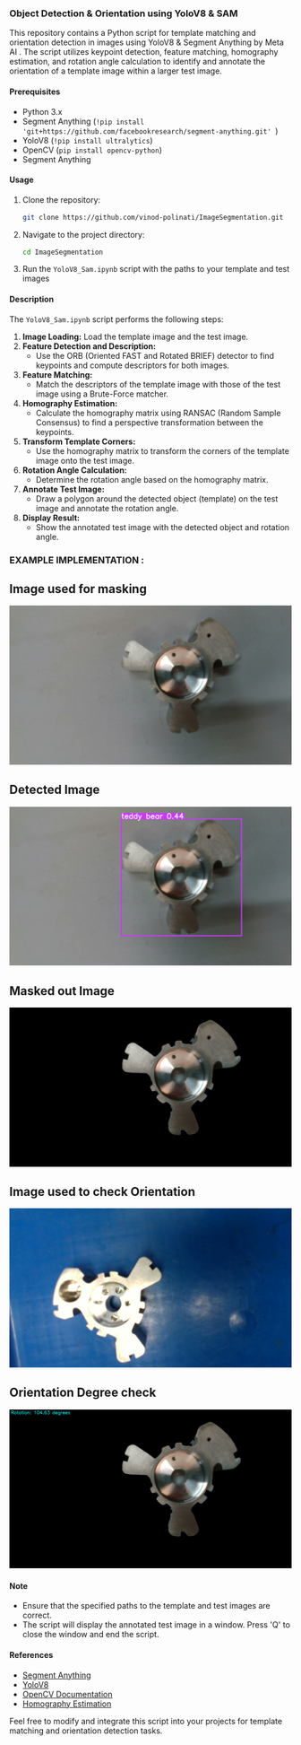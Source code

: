 ### Object Detection & Orientation using YoloV8 & SAM

This repository contains a Python script for template matching and orientation detection in images using YoloV8 & Segment Anything by Meta AI . The script utilizes keypoint detection, feature matching, homography estimation, and rotation angle calculation to identify and annotate the orientation of a template image within a larger test image.

#### Prerequisites
- Python 3.x
- Segment Anything (`!pip install 'git+https://github.com/facebookresearch/segment-anything.git' `) 
- YoloV8 (`!pip install ultralytics`)
- OpenCV (`pip install opencv-python`)
- Segment Anything 

#### Usage
1. Clone the repository:
   ```bash
   git clone https://github.com/vinod-polinati/ImageSegmentation.git
   ```

2. Navigate to the project directory:
   ```bash
   cd ImageSegmentation
   ```

3. Run the `YoloV8_Sam.ipynb` script with the paths to your template and test images 

#### Description
The `YoloV8_Sam.ipynb` script performs the following steps:

1. **Image Loading:** Load the template image and the test image.
2. **Feature Detection and Description:**
   - Use the ORB (Oriented FAST and Rotated BRIEF) detector to find keypoints and compute descriptors for both images.
3. **Feature Matching:**
   - Match the descriptors of the template image with those of the test image using a Brute-Force matcher.
4. **Homography Estimation:**
   - Calculate the homography matrix using RANSAC (Random Sample Consensus) to find a perspective transformation between the keypoints.
5. **Transform Template Corners:**
   - Use the homography matrix to transform the corners of the template image onto the test image.
6. **Rotation Angle Calculation:**
   - Determine the rotation angle based on the homography matrix.
7. **Annotate Test Image:**
   - Draw a polygon around the detected object (template) on the test image and annotate the rotation angle.
8. **Display Result:**
   - Show the annotated test image with the detected object and rotation angle.

### EXAMPLE IMPLEMENTATION :
   ## Image used for masking 
   ![Template Image](temp3.jpg)

   ## Detected Image
   ![Detected Image](detected.jpg)

   ## Masked out Image
   ![Test Image](masked_image.jpg)

   ## Image used to check Orientation 
   ![Used Image](blue2.jpg) 

   ## Orientation Degree check 
   ![Oriented Image](orientedimage.png)



#### Note
- Ensure that the specified paths to the template and test images are correct.
- The script will display the annotated test image in a window. Press 'Q' to close the window and end the script.

#### References
- [Segment Anything](https://segment-anything.com/)
- [YoloV8](https://docs.ultralytics.com/)
- [OpenCV Documentation](https://opencv.org/)
- [Homography Estimation](https://docs.opencv.org/master/d9/dab/tutorial_homography.html)




Feel free to modify and integrate this script into your projects for template matching and orientation detection tasks.
